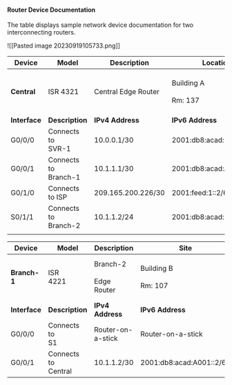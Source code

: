 #### Router Device Documentation

The table displays sample network device documentation for two interconnecting routers.

![[Pasted image 20230919105733.png]]

|Device|Model|Description|Location|IOS|License|
|---|---|---|---|---|---|
|**Central**|ISR 4321|Central Edge Router|Building A  <br>  <br>Rm: 137|Cisco IOS XE Software, Version 16.09.04  <br>  <br>flash:isr4300-  <br>universalk9_ias.16.09.04.SPA.bin|ipbasek9  <br>  <br>securityk9|
|**Interface**|**Description**|**IPv4 Address**|**IPv6 Address**|**MAC Address**|**Routing**|
|G0/0/0|Connects to  <br>SVR-1|10.0.0.1/30|2001:db8:acad:1::1/64|a03d.6fe1.e180|OSPF|
|G0/0/1|Connects to  <br>Branch-1|10.1.1.1/30|2001:db8:acad:A001::1/64|a03d.6fe1.e181|OSPFv3|
|G0/1/0|Connects to ISP|209.165.200.226/30|2001:feed:1::2/64|a03d.6fc3.a132|Default|
|S0/1/1|Connects to  <br>Branch-2|10.1.1.2/24|2001:db8:acad:2::1/64|n/a|OSPFv3|
|||||||

|Device|Model|Description|Site|IOS|License|
|---|---|---|---|---|---|
|**Branch-1**|ISR  <br>4221|Branch-2  <br>  <br>Edge Router|Building B  <br>  <br>Rm: 107|Cisco IOS XE Software, Version 16.09.04  <br>  <br>flash:isr4200-universalk9.16.09.04.SPA.bin|ipbasek9  <br>  <br>securityk9|
|**Interface**|**Description**|**IPv4 Address**|**IPv6 Address**|**MAC Address**|**Routing**|
|G0/0/0|Connects to  <br>S1|Router-on-a-stick|Router-on-a-stick|a03d.6fe1.9d90|OSPF|
|G0/0/1|Connects to  <br>Central|10.1.1.2/30|2001:db8:acad:A001::2/64|a03d.6fe1.9d91|OSPF|
